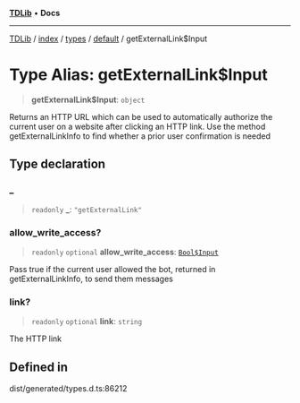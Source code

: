 [**TDLib**](../../../../../../README.md) • **Docs**

***

[TDLib](../../../../../../modules.md) / [index](../../../../../README.md) / [types](../../../README.md) / [default](../README.md) / getExternalLink$Input

# Type Alias: getExternalLink$Input

> **getExternalLink$Input**: `object`

Returns an HTTP URL which can be used to automatically authorize the current user on a website after clicking an HTTP link. Use the method getExternalLinkInfo to find whether a prior user confirmation is needed

## Type declaration

### \_

> `readonly` **\_**: `"getExternalLink"`

### allow\_write\_access?

> `readonly` `optional` **allow\_write\_access**: [`Bool$Input`](Bool$Input.md)

Pass true if the current user allowed the bot, returned in getExternalLinkInfo, to send them messages

### link?

> `readonly` `optional` **link**: `string`

The HTTP link

## Defined in

dist/generated/types.d.ts:86212
